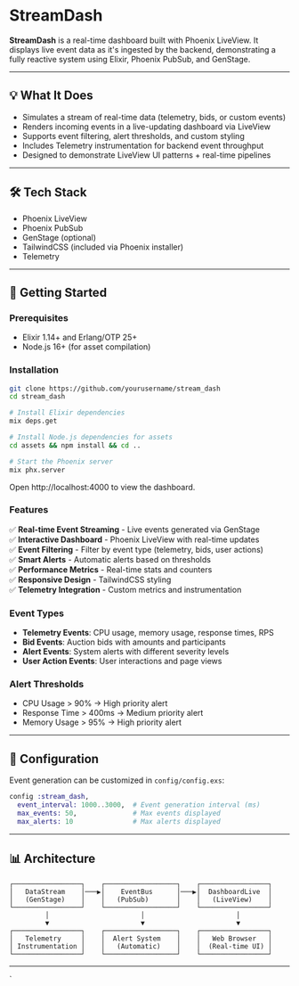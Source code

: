 # StreamDash

**StreamDash** is a real-time dashboard built with Phoenix LiveView. It displays live event data as it's ingested by the backend, demonstrating a fully reactive system using Elixir, Phoenix PubSub, and GenStage.

---

## 💡 What It Does

- Simulates a stream of real-time data (telemetry, bids, or custom events)
- Renders incoming events in a live-updating dashboard via LiveView
- Supports event filtering, alert thresholds, and custom styling
- Includes Telemetry instrumentation for backend event throughput
- Designed to demonstrate LiveView UI patterns + real-time pipelines

---

## 🛠️ Tech Stack

- Phoenix LiveView
- Phoenix PubSub
- GenStage (optional)
- TailwindCSS (included via Phoenix installer)
- Telemetry

---

## 🚀 Getting Started

### Prerequisites
- Elixir 1.14+ and Erlang/OTP 25+
- Node.js 16+ (for asset compilation)

### Installation

```bash
git clone https://github.com/yourusername/stream_dash
cd stream_dash

# Install Elixir dependencies
mix deps.get

# Install Node.js dependencies for assets
cd assets && npm install && cd ..

# Start the Phoenix server
mix phx.server
```

Open http://localhost:4000 to view the dashboard.

### Features

✅ **Real-time Event Streaming** - Live events generated via GenStage  
✅ **Interactive Dashboard** - Phoenix LiveView with real-time updates  
✅ **Event Filtering** - Filter by event type (telemetry, bids, user actions)  
✅ **Smart Alerts** - Automatic alerts based on thresholds  
✅ **Performance Metrics** - Real-time stats and counters  
✅ **Responsive Design** - TailwindCSS styling  
✅ **Telemetry Integration** - Custom metrics and instrumentation  

### Event Types

- **Telemetry Events**: CPU usage, memory usage, response times, RPS
- **Bid Events**: Auction bids with amounts and participants  
- **Alert Events**: System alerts with different severity levels
- **User Action Events**: User interactions and page views

### Alert Thresholds

- CPU Usage > 90% → High priority alert
- Response Time > 400ms → Medium priority alert
- Memory Usage > 95% → High priority alert

---

## 🔧 Configuration

Event generation can be customized in `config/config.exs`:

```elixir
config :stream_dash,
  event_interval: 1000..3000,  # Event generation interval (ms)
  max_events: 50,              # Max events displayed
  max_alerts: 10               # Max alerts displayed
```

---

## 📊 Architecture

```
┌─────────────────┐    ┌──────────────────┐    ┌─────────────────┐
│   DataStream    │───▶│    EventBus      │───▶│  DashboardLive  │
│   (GenStage)    │    │   (PubSub)       │    │   (LiveView)    │
└─────────────────┘    └──────────────────┘    └─────────────────┘
         │                       │                       │
         ▼                       ▼                       ▼
┌─────────────────┐    ┌──────────────────┐    ┌─────────────────┐
│   Telemetry     │    │  Alert System    │    │   Web Browser   │
│ Instrumentation │    │   (Automatic)    │    │  (Real-time UI) │  
└─────────────────┘    └──────────────────┘    └─────────────────┘
```

---
`

